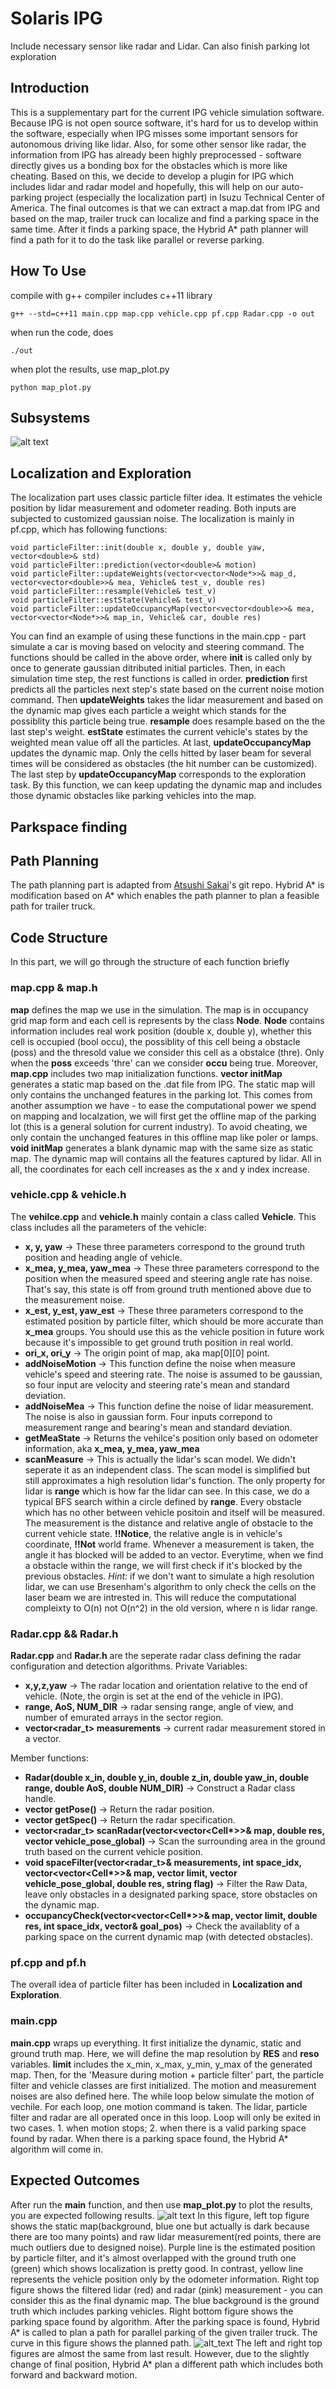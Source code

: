 # Solaris IPG
Include necessary sensor like radar and Lidar. Can also finish parking lot exploration

## Introduction
This is a supplementary part for the current IPG vehicle simulation software. Because IPG is not open source software, it's hard for us to develop within the software, especially when IPG misses some important sensors for autonomous driving like lidar. Also, for some other sensor like radar, the information from IPG has already been highly preprocessed - software directly gives us a bonding box for the obstacles which is more like cheating. Based on this, we decide to develop a plugin for IPG which includes lidar and radar model and hopefully, this will help on our auto-parking project (especially the localization part) in Isuzu Technical Center of America.
The final outcomes is that we can extract a map.dat from IPG and based on the map, trailer truck can localize and find a parking space in the same time. After it finds a parking space, the Hybrid A* path planner will find a path for it to do the task like parallel or reverse parking.

## How To Use
compile with g++ compiler includes c++11 library
```
g++ --std=c++11 main.cpp map.cpp vehicle.cpp pf.cpp Radar.cpp -o out
```
when run the code, does
```
./out
```
when plot the results, use map_plot.py
```
python map_plot.py
```

## Subsystems
![alt text](https://github.com/Scarabrine/IsuzuIPG_DIY/blob/master/image/localization.png)

## Localization and Exploration
The localization part uses classic particle filter idea. It estimates the vehicle position by lidar measurement and odometer reading. Both inputs are subjected to customized gaussian noise. The localization is mainly in pf.cpp, which has following functions:
```
void particleFilter::init(double x, double y, double yaw, vector<double>& std)
void particleFilter::prediction(vector<double>& motion)
void particleFilter::updateWeights(vector<vector<Node*>>& map_d, vector<vector<double>>& mea, Vehicle& test_v, double res)
void particleFilter::resample(Vehicle& test_v)
void particleFilter::estState(Vehicle& test_v)
void particleFilter::updateOccupancyMap(vector<vector<double>>& mea, vector<vector<Node*>>& map_in, Vehicle& car, double res)
```
You can find an example of using these functions in the main.cpp - part simulate a car is moving based on velocity and steering command. The functions should be called in the above order, where **init** is called only by once to generate gaussian ditributed initial particles. Then, in each simulation time step, the rest functions is called in order. **prediction** first predicts all the particles next step's state based on the current noise motion command. Then **updateWeights** takes the lidar measurement and based on the dynamic map gives each particle a weight which stands for the possiblity this particle being true. **resample** does resample based on the the last step's weight. **estState** estimates the current vehicle's states by the weighted mean value off all the particles. At last, **updateOccupancyMap** updates the dynamic map. Only the cells hitted by laser beam for several times will be considered as obstacles (the hit number can be customized). 
The last step by **updateOccupancyMap** corresponds to the exploration task. By this function, we can keep updating the dynamic map and includes those dynamic obstacles like parking vehicles into the map.

## Parkspace finding

## Path Planning
The path planning part is adapted from [Atsushi Sakai](https://atsushisakai.github.io/HybridAStarTrailer/)'s git repo. Hybrid A* is modification based on A* which enables the path planner to plan a feasible path for trailer truck.

## Code Structure
In this part, we will go through the structure of each function briefly

### map.cpp & map.h
**map** defines the map we use in the simulation. The map is in occupancy grid map form and each cell is represents by the class **Node**. **Node** contains information includes real work position (double x, double y), whether this cell is occupied (bool occu), the possiblity of this cell being a obstacle (poss) and the thresold value we consider this cell as a obstalce (thre). Only when the **poss** exceeds 'thre' can we consider **occu** being true.
Moreover, **map.cpp** includes two map initialization functions. **vector<double> initMap** generates a static map based on the .dat file from IPG. The static map will only contains the unchanged features in the parking lot. This comes from another assumption we have - to ease the computational power we spend on mapping and localzation, we will first get the offline map of the parking lot (this is a general solution for current industry). To avoid cheating, we only contain the unchanged features in this offline map like poler or lamps. **void initMap** generates a blank dynamic map with the same size as static map. The dynamic map will contains all the features captured by lidar. All in all, the coordinates for each cell increases as the x and y index increase.
  
### vehicle.cpp & vehicle.h
The **vehilce.cpp** and **vehicle.h** mainly contain a class called **Vehicle**. This class includes all the parameters of the vehicle:
* **x, y, yaw** -> These three parameters correspond to the ground truth position and heading angle of vehicle.
* **x_mea, y_mea, yaw_mea** -> These three parameters correspond to the position when the measured speed and steering angle rate has noise. That's say, this state is off from ground truth mentioned above due to the measurement noise.
* **x_est, y_est, yaw_est** -> These three parameters correspond to the estimated position by particle filter, which should be more accurate than **x_mea** groups. You should use this as the vehicle position in future work because it's impossible to get ground truth position in real world.
* **ori_x, ori_y** -> The origin point of map, aka map[0][0] point. 
* **addNoiseMotion** -> This function define the noise when measure vehicle's speed and steering rate. The noise is assumed to be gaussian, so four input are velocity and steering rate's mean and standard deviation.
* **addNoiseMea** -> This function define the noise of lidar measurement. The noise is also in gaussian form. Four inputs correpond to measurement range and bearing's mean and standard deviation.
* **getMeaState** -> Returns the vehilce's position only based on odometer information, aka **x_mea, y_mea, yaw_mea**
* **scanMeasure** -> This is actually the lidar's scan model. We didn't seperate it as an independent class. The scan model is simplified but still approximates a high resolution lidar's function. The only property for lidar is **range** which is how far the lidar can see. In this case, we do a typical BFS search within a circle defined by **range**. Every obstacle which has no other between vehicle positoin and itself will be measured. The measurement is the distance and relative angle of obstacle to the current vehicle state. **!!Notice**, the relative angle is in vehicle's coordinate, **!!Not** world frame. Whenever a measurement is taken, the angle it has blocked will be added to an vector. Everytime, when we find a obstacle within the range, we will first check if it's blocked by the previous obstacles. *Hint:* if we don't want to simulate a high resolution lidar, we can use Bresenham's algorithm to only check the cells on the laser beam we are intrested in. This will reduce the computational compleixty to O(n) not O(n^2) in the old version, where n is lidar range.

### Radar.cpp && Radar.h
**Radar.cpp** and **Radar.h** are the seperate radar class defining the radar configuration and detection algorithms. 
Private Variables:
* **x,y,z,yaw** -> The radar location and orientation relative to the end of vehicle. (Note, the orgin is set at the end of the vehicle in IPG).
* **range, AoS, NUM_DIR** -> radar sensing range, angle of view, and number of emurated arrays in the sector region.
* **vector<radar_t> measurements** -> current radar measurement stored in a vector.

Member functions:
* **Radar(double x_in, double y_in, double z_in, double yaw_in, double range, double AoS, double NUM_DIR)** -> Construct a Radar class handle.
* **vector<double> getPose()** -> Return the radar position.
* **vector<double> getSpec()** -> Return the radar specification.
* __vector<radar_t> scanRadar(vector<vector<Cell*>>& map, double res, vector<double> vehicle_pose_global)__ -> Scan the surrounding area in the ground truth based on the current vehicle position.
* __void spaceFilter(vector<radar_t>& measurements, int space_idx, vector<vector<Cell*>>& map, vector<double> limit, vector<double> vehicle_pose_global, double res, string flag)__ -> Filter the Raw Data, leave only obstacles in a designated parking space, store obstacles on the dynamic map.
* __occupancyCheck(vector<vector<Cell*>>& map, vector<double> limit, double res, int space_idx, vector<double>& goal_pos)__ -> Check the availablity of a parking space on the current dynamic map (with detected obstacles).
  

### pf.cpp and pf.h
The overall idea of particle filter has been included in **Localization and Exploration**.

### main.cpp
**main.cpp** wraps up everything. It first initialize the dynamic, static and ground truth map. Here, we will define the map resolution by **RES** and **reso** variables. **limit** includes the x_min, x_max, y_min, y_max of the generated map. Then, for the 'Measure during motion + particle filter' part, the particle filter and vehicle classes are first initialized. The motion and measurement noises are also defined here. The while loop below simulate the motion of vechile. For each loop, one motion command is taken. The lidar, particle filter and radar are all operated once in this loop. Loop will only be exited in two cases. 1. when motion stops; 2. when there is a valid parking space found by radar. When there is a parking space found, the Hybrid A* algorithm will come in. 

## Expected Outcomes
After run the **main** function, and then use **map_plot.py** to plot the results, you are expected following results.
![alt text](https://github.com/Scarabrine/IsuzuIPG_DIY/blob/master/image/result1.png)
In this figure, left top figure shows the static map(background, blue one but actually is dark because there are too many points) and raw lidar measurement(red points, there are much outliers due to designed noise). Purple line is the estimated position by particle filter, and it's almost overlapped with the ground truth one (green) which shows localization is pretty good. In contrast, yellow line represents the vehicle position only by the odometer information. 
Right top figure shows the filtered lidar (red) and radar (pink) measurement - you can consider this as the final dynamic map. The blue background is the ground truth which includes parking vehicles.
Right bottom figure shows the parking space found by algorithm. After the parking space is found, Hybrid A* is called to plan a path for parallel parking of the given trailer truck. The curve in this figure shows the planned path.
![alt_text](https://github.com/Scarabrine/IsuzuIPG_DIY/blob/master/image/result2.png)
The left and right top figures are almost the same from last result. However, due to the slightly change of final position, Hybrid A* plan a different path which includes both forward and backward motion.


